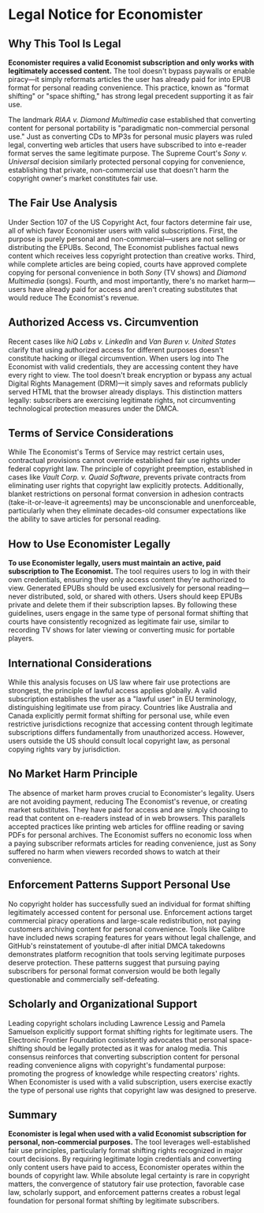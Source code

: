 # Legal Notice for Economister

## Why This Tool Is Legal

**Economister requires a valid Economist subscription and only works with legitimately accessed content.** The tool doesn't bypass paywalls or enable piracy—it simply reformats articles the user has already paid for into EPUB format for personal reading convenience. This practice, known as "format shifting" or "space shifting," has strong legal precedent supporting it as fair use.

The landmark *RIAA v. Diamond Multimedia* case established that converting content for personal portability is "paradigmatic non-commercial personal use." Just as converting CDs to MP3s for personal music players was ruled legal, converting web articles that users have subscribed to into e-reader format serves the same legitimate purpose. The Supreme Court's *Sony v. Universal* decision similarly protected personal copying for convenience, establishing that private, non-commercial use that doesn't harm the copyright owner's market constitutes fair use.

## The Fair Use Analysis

Under Section 107 of the US Copyright Act, four factors determine fair use, all of which favor Economister users with valid subscriptions. First, the purpose is purely personal and non-commercial—users are not selling or distributing the EPUBs. Second, The Economist publishes factual news content which receives less copyright protection than creative works. Third, while complete articles are being copied, courts have approved complete copying for personal convenience in both *Sony* (TV shows) and *Diamond Multimedia* (songs). Fourth, and most importantly, there's no market harm—users have already paid for access and aren't creating substitutes that would reduce The Economist's revenue.

## Authorized Access vs. Circumvention

Recent cases like *hiQ Labs v. LinkedIn* and *Van Buren v. United States* clarify that using authorized access for different purposes doesn't constitute hacking or illegal circumvention. When users log into The Economist with valid credentials, they are accessing content they have every right to view. The tool doesn't break encryption or bypass any actual Digital Rights Management (DRM)—it simply saves and reformats publicly served HTML that the browser already displays. This distinction matters legally: subscribers are exercising legitimate rights, not circumventing technological protection measures under the DMCA.

## Terms of Service Considerations

While The Economist's Terms of Service may restrict certain uses, contractual provisions cannot override established fair use rights under federal copyright law. The principle of copyright preemption, established in cases like *Vault Corp. v. Quaid Software*, prevents private contracts from eliminating user rights that copyright law explicitly protects. Additionally, blanket restrictions on personal format conversion in adhesion contracts (take-it-or-leave-it agreements) may be unconscionable and unenforceable, particularly when they eliminate decades-old consumer expectations like the ability to save articles for personal reading.

## How to Use Economister Legally

**To use Economister legally, users must maintain an active, paid subscription to The Economist.** The tool requires users to log in with their own credentials, ensuring they only access content they're authorized to view. Generated EPUBs should be used exclusively for personal reading—never distributed, sold, or shared with others. Users should keep EPUBs private and delete them if their subscription lapses. By following these guidelines, users engage in the same type of personal format shifting that courts have consistently recognized as legitimate fair use, similar to recording TV shows for later viewing or converting music for portable players.

## International Considerations

While this analysis focuses on US law where fair use protections are strongest, the principle of lawful access applies globally. A valid subscription establishes the user as a "lawful user" in EU terminology, distinguishing legitimate use from piracy. Countries like Australia and Canada explicitly permit format shifting for personal use, while even restrictive jurisdictions recognize that accessing content through legitimate subscriptions differs fundamentally from unauthorized access. However, users outside the US should consult local copyright law, as personal copying rights vary by jurisdiction.

## No Market Harm Principle

The absence of market harm proves crucial to Economister's legality. Users are not avoiding payment, reducing The Economist's revenue, or creating market substitutes. They have paid for access and are simply choosing to read that content on e-readers instead of in web browsers. This parallels accepted practices like printing web articles for offline reading or saving PDFs for personal archives. The Economist suffers no economic loss when a paying subscriber reformats articles for reading convenience, just as Sony suffered no harm when viewers recorded shows to watch at their convenience.

## Enforcement Patterns Support Personal Use

No copyright holder has successfully sued an individual for format shifting legitimately accessed content for personal use. Enforcement actions target commercial piracy operations and large-scale redistribution, not paying customers archiving content for personal convenience. Tools like Calibre have included news scraping features for years without legal challenge, and GitHub's reinstatement of youtube-dl after initial DMCA takedowns demonstrates platform recognition that tools serving legitimate purposes deserve protection. These patterns suggest that pursuing paying subscribers for personal format conversion would be both legally questionable and commercially self-defeating.

## Scholarly and Organizational Support

Leading copyright scholars including Lawrence Lessig and Pamela Samuelson explicitly support format shifting rights for legitimate users. The Electronic Frontier Foundation consistently advocates that personal space-shifting should be legally protected as it was for analog media. This consensus reinforces that converting subscription content for personal reading convenience aligns with copyright's fundamental purpose: promoting the progress of knowledge while respecting creators' rights. When Economister is used with a valid subscription, users exercise exactly the type of personal use rights that copyright law was designed to preserve.

## Summary

**Economister is legal when used with a valid Economist subscription for personal, non-commercial purposes.** The tool leverages well-established fair use principles, particularly format shifting rights recognized in major court decisions. By requiring legitimate login credentials and converting only content users have paid to access, Economister operates within the bounds of copyright law. While absolute legal certainty is rare in copyright matters, the convergence of statutory fair use protection, favorable case law, scholarly support, and enforcement patterns creates a robust legal foundation for personal format shifting by legitimate subscribers.
